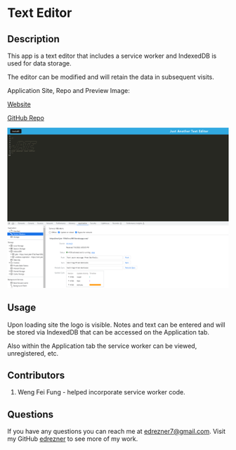 # Text Editor

## Description

This app is a text editor that includes a service worker and IndexedDB is used for data storage.

The editor can be modified and will retain the data in subsequent visits.

Application Site, Repo and Preview Image:

[Website](https://end-jate-57bb7eea1802.herokuapp.com/)

[GitHub Repo](https://github.com/edrezner/Text-Editor)

![Preview Image](./client/src/images/preview.png)

## Usage

Upon loading site the logo is visible. Notes and text can be entered and will be stored via IndexedDB that can be accessed on the Application tab.

Also within the Application tab the service worker can be viewed, unregistered, etc.

## Contributors

1. Weng Fei Fung - helped incorporate service worker code.

## Questions

If you have any questions you can reach me at edrezner7@gmail.com. Visit my GitHub [edrezner](https://www.github.com/edrezner) to see more of my work.
